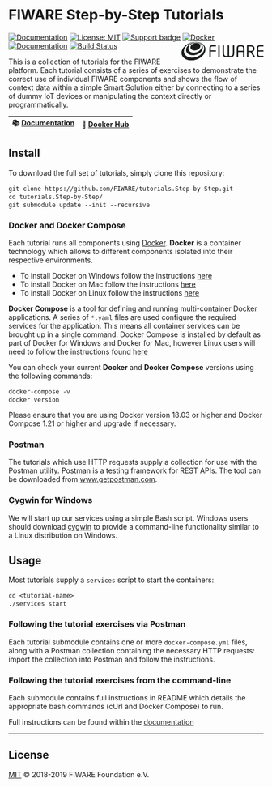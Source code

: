 # FIWARE Step-by-Step Tutorials

[![Documentation](https://nexus.lab.fiware.org/repository/raw/public/badges/chapters/documentation.svg)](https://fiware-tutorials.rtfd.io)
[![License: MIT](https://img.shields.io/github/license/fiware/tutorials.Step-by-Step.svg)](https://opensource.org/licenses/MIT)
[![Support badge](https://nexus.lab.fiware.org/repository/raw/public/badges/stackoverflow/fiware.svg)](https://stackoverflow.com/questions/tagged/fiware)
[![Docker](https://img.shields.io/docker/pulls/fiware/tutorials.context-provider.svg)](https://hub.docker.com/r/fiware/tutorials.context-provider/)
[<img src="docs/img/logo.png" align="right" width="162">](https://www.fiware.org/)<br/>
[![Documentation](https://img.shields.io/readthedocs/fiware-tutorials.svg)](https://fiware-tutorials.rtfd.io)
[![Build Status](https://img.shields.io/travis/FIWARE/tutorials.Step-by-Step.svg)](https://travis-ci.org/FIWARE/tutorials.Step-by-Step)

This is a collection of tutorials for the FIWARE platform. Each tutorial
consists of a series of exercises to demonstrate the correct use of individual
FIWARE components and shows the flow of context data within a simple Smart
Solution either by connecting to a series of dummy IoT devices or manipulating
the context directly or programmatically.

| :books: [Documentation](https://fiware-tutorials.rtfd.io) | :whale: [Docker Hub](https://hub.docker.com/r/fiware/tutorials.context-provider/) |
| --------------------------------------------------------- | --------------------------------------------------------------------------------- |


## Install

To download the full set of tutorials, simply clone this repository:

```console
git clone https://github.com/FIWARE/tutorials.Step-by-Step.git
cd tutorials.Step-by-Step/
git submodule update --init --recursive
```

### Docker and Docker Compose

Each tutorial runs all components using [Docker](https://www.docker.com).
**Docker** is a container technology which allows to different components
isolated into their respective environments.

-   To install Docker on Windows follow the instructions
    [here](https://docs.docker.com/docker-for-windows/)
-   To install Docker on Mac follow the instructions
    [here](https://docs.docker.com/docker-for-mac/)
-   To install Docker on Linux follow the instructions
    [here](https://docs.docker.com/install/)

**Docker Compose** is a tool for defining and running multi-container Docker
applications. A series of `*.yaml` files are used configure the required
services for the application. This means all container services can be brought
up in a single command. Docker Compose is installed by default as part of Docker
for Windows and Docker for Mac, however Linux users will need to follow the
instructions found [here](https://docs.docker.com/compose/install/)

You can check your current **Docker** and **Docker Compose** versions using the
following commands:

```console
docker-compose -v
docker version
```

Please ensure that you are using Docker version 18.03 or higher and Docker
Compose 1.21 or higher and upgrade if necessary.

### Postman

The tutorials which use HTTP requests supply a collection for use with the
Postman utility. Postman is a testing framework for REST APIs. The tool can be
downloaded from www.getpostman.com.

### Cygwin for Windows

We will start up our services using a simple Bash script. Windows users should
download [cygwin](http://www.cygwin.com/) to provide a command-line
functionality similar to a Linux distribution on Windows.

## Usage

Most tutorials supply a `services` script to start the containers:

```console
cd <tutorial-name>
./services start
```

### Following the tutorial exercises via Postman

Each tutorial submodule contains one or more `docker-compose.yml` files, along
with a Postman collection containing the necessary HTTP requests: import the
collection into Postman and follow the instructions.

### Following the tutorial exercises from the command-line

Each submodule contains full instructions in README which details the
appropriate bash commands (cUrl and Docker Compose) to run.

Full instructions can be found within the
[documentation](https://fiware-tutorials.rtfd.io)

---

## License

[MIT](LICENSE) © 2018-2019 FIWARE Foundation e.V.

